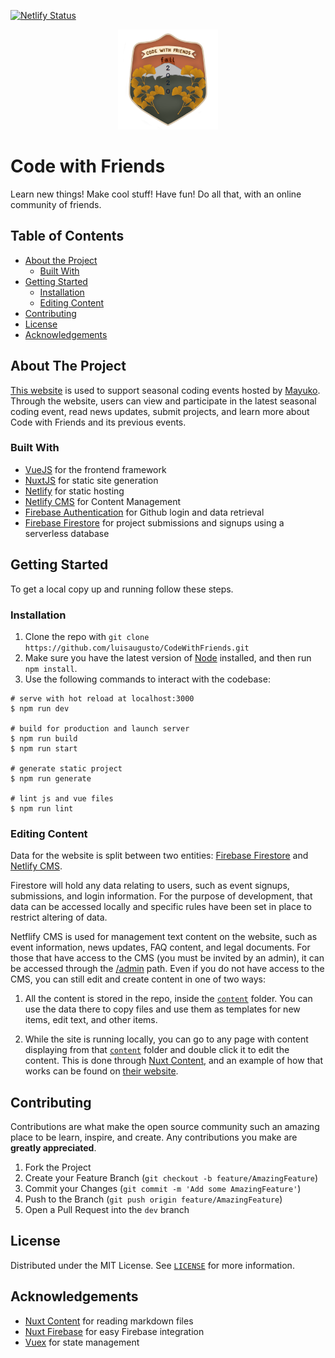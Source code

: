 [![Netlify Status](https://api.netlify.com/api/v1/badges/faa1505a-b30c-4b1a-9aae-af6e5ac5188b/deploy-status)](https://app.netlify.com/sites/code-with-friends/deploys)

<p align="center">
  <a href="https://code-with-friends.netlify.app">
    <img src="/static/ico.png" alt="Logo" width="160" height="160">
  </a>
</p>

# Code with Friends

Learn new things! Make cool stuff! Have fun! Do all that, with an online community of friends. 

## Table of Contents

* [About the Project](#about-the-project)
  * [Built With](#built-with)
* [Getting Started](#getting-started)
  * [Installation](#installation)
  * [Editing Content](#editing-content)
* [Contributing](#contributing)
* [License](#license)
* [Acknowledgements](#acknowledgements)


## About The Project

[This website](https://code-with-friends.netlify.app) is used to support seasonal coding events hosted by [Mayuko](https://www.hellomayuko.com/). Through the website, users can view and participate in the latest seasonal coding event, read news updates, submit projects, and learn more about Code with Friends and its previous events.

### Built With
* [VueJS](https://vuejs.org/) for the frontend framework
* [NuxtJS](https://nuxtjs.org/) for static site generation
* [Netlify](https://www.netlify.com/) for static hosting
* [Netlify CMS](https://www.netlifycms.org/) for Content Management
* [Firebase Authentication](https://firebase.google.com/products/auth) for Github login and data retrieval
* [Firebase Firestore](https://firebase.google.com/products/firestore) for project submissions and signups using a serverless database

## Getting Started

To get a local copy up and running follow these steps.

### Installation

1. Clone the repo with `git clone https://github.com/luisaugusto/CodeWithFriends.git`
2. Make sure you have the latest version of [Node](https://nodejs.org/) installed, and then run `npm install`.
3. Use the following commands to interact with the codebase:

```shell script
# serve with hot reload at localhost:3000
$ npm run dev

# build for production and launch server
$ npm run build
$ npm run start

# generate static project
$ npm run generate

# lint js and vue files
$ npm run lint
```

### Editing Content

Data for the website is split between two entities: [Firebase Firestore](https://firebase.google.com/products/firestore) and [Netlify CMS](https://www.netlifycms.org/). 

Firestore will hold any data relating to users, such as event signups, submissions, and login information. For the purpose of development, that data can be accessed locally and specific rules have been set in place to restrict altering of data. 

Netflify CMS is used for management text content on the website, such as event information, news updates, FAQ content, and legal documents. For those that have access to the CMS (you must be invited by an admin), it can be accessed through the [/admin](https://code-with-friends.netlify.app/admin) path. Even if you do not have access to the CMS, you can still edit and create content in one of two ways:

1. All the content is stored in the repo, inside the [`content`](/content) folder. You can use the data there to copy files and use them as templates for new items, edit text, and other items.

2. While the site is running locally, you can go to any page with content displaying from that [`content`](/content) folder and double click it to edit the content. This is done through [Nuxt Content](https://content.nuxtjs.org/), and an example of how that works can be found on [their website](https://content.nuxtjs.org/displaying#live-editing).

## Contributing

Contributions are what make the open source community such an amazing place to be learn, inspire, and create. Any contributions you make are **greatly appreciated**.

1. Fork the Project
2. Create your Feature Branch (`git checkout -b feature/AmazingFeature`)
3. Commit your Changes (`git commit -m 'Add some AmazingFeature'`)
4. Push to the Branch (`git push origin feature/AmazingFeature`)
5. Open a Pull Request into the `dev` branch

## License

Distributed under the MIT License. See [`LICENSE`](LICENSE) for more information.

## Acknowledgements

* [Nuxt Content](https://content.nuxtjs.org/) for reading markdown files
* [Nuxt Firebase](https://firebase.nuxtjs.org/) for easy Firebase integration
* [Vuex](https://vuex.vuejs.org/) for state management
